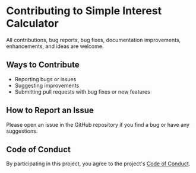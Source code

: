 # Contributing to Simple Interest Calculator
All contributions, bug reports, bug fixes, documentation improvements, enhancements, and ideas are welcome.

## Ways to Contribute
- Reporting bugs or issues
- Suggesting improvements
- Submitting pull requests with bug fixes or new features

## How to Report an Issue
Please open an issue in the GitHub repository if you find a bug or have any suggestions.

## Code of Conduct
By participating in this project, you agree to the project's [Code of Conduct](CODE_OF_CONDUCT.md).
